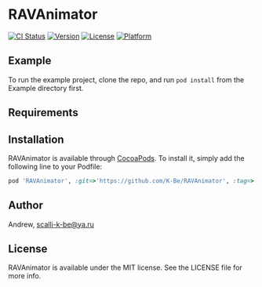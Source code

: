 # RAVAnimator

[![CI Status](https://img.shields.io/travis/K-Be/RAVAnimator.svg?style=flat)](https://travis-ci.org/K-Be/RAVAnimator)
[![Version](https://img.shields.io/cocoapods/v/RAVAnimator.svg?style=flat)](https://cocoapods.org/pods/RAVAnimator)
[![License](https://img.shields.io/cocoapods/l/RAVAnimator.svg?style=flat)](https://cocoapods.org/pods/RAVAnimator)
[![Platform](https://img.shields.io/cocoapods/p/RAVAnimator.svg?style=flat)](https://cocoapods.org/pods/RAVAnimator)

## Example

To run the example project, clone the repo, and run `pod install` from the Example directory first.

## Requirements

## Installation

RAVAnimator is available through [CocoaPods](https://cocoapods.org). To install
it, simply add the following line to your Podfile:

```ruby
pod 'RAVAnimator', :git=>'https://github.com/K-Be/RAVAnimator', :tag=>'0.1'
```

## Author

Andrew, scalli-k-be@ya.ru

## License

RAVAnimator is available under the MIT license. See the LICENSE file for more info.
